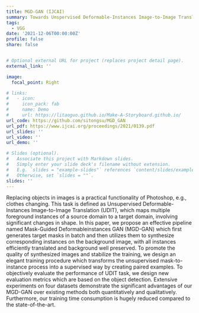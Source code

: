 ```yaml
---
title: MGD-GAN (IJCAI)
summary: Towards Unspervised Deformable-Instances Image-to-Image Translation
tags:
  - VGG
date: '2021-12-06T00:00:00Z'
profile: false
share: false


# Optional external URL for project (replaces project detail page).
external_link: ''

image:
  focal_point: Right

# links:
#   - icon:
#     icon_pack: fab
#     name: Demo
#     url: https://litaoguo.github.io/Make-A-Storyboard.github.io/
url_code: https://github.com/sitongsu/MGD_GAN
url_pdf: https://www.ijcai.org/proceedings/2021/0139.pdf
url_slides: ''
url_video: ''
url_demo: ''

# Slides (optional).
#   Associate this project with Markdown slides.
#   Simply enter your slide deck's filename without extension.
#   E.g. `slides = "example-slides"` references `content/slides/example-slides.md`.
#   Otherwise, set `slides = ""`.
slides: ''
---
```


Replacing objects in images is a practical functionality of Photoshop, e.g., clothes changing. This task is defined as Unsupervised Deformable-Instances Image-to-Image Translation (UDIT), which maps multiple foreground instances of a source domain to a target domain, involving significant changes in shape. In this paper, we propose an effective pipeline named Mask-Guided Deformableinstances GAN (MGD-GAN) which first generates target masks in batch and then utilizes them to synthesize corresponding instances on the background image, with all instances efficiently translated and background well preserved. To promote the quality of synthesized images and stabilize the training, we design an elegant training procedure which transforms the unsupervised mask-to-instance process into a supervised way by creating paired examples. To objectively evaluate the performance of UDIT task, we design new evaluation metrics which are based on the object detection. Extensive experiments on four datasets demonstrate the significant advantages of our MGD-GAN over existing methods both quantitatively and qualitatively. Furthermore, our training time consumption is hugely reduced compared to the state-of-the-art.